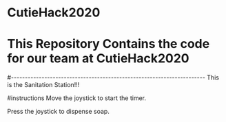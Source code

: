 # CutieHack2020
# This Repository Contains the code for our team at CutieHack2020
#----------------------------------------------------------------------
This is the Sanitation Station!!! 

#instructions
Move the joystick to start the timer.

Press the joystick to dispense soap.
